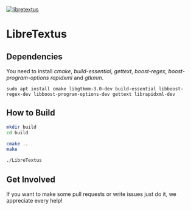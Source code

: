 [![libretextus](https://snapcraft.io//libretextus/badge.svg)](https://snapcraft.io/libretextus)

# LibreTextus

## Dependencies

You need to install *cmake*, *build-essential*, *gettext*, *boost-regex*, *boost-program-options* *rapidxml* and *gtkmm*.  

```
sudo apt install cmake libgtkmm-3.0-dev build-essential libboost-regex-dev libboost-program-options-dev gettext librapidxml-dev
```

## How to Build

```bash
mkdir build
cd build

cmake ..
make

./LibreTextus
```

## Get Involved
If you want to make some pull requests or write issues just do it, we appreciate every help!
